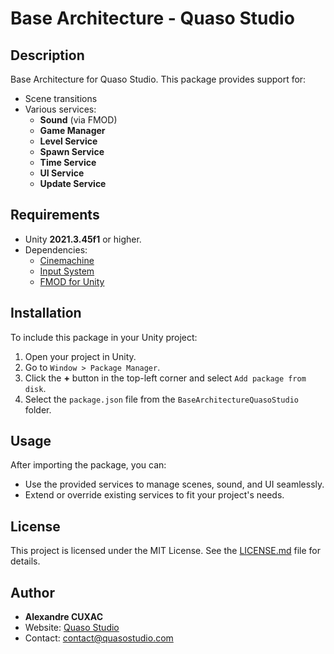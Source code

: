 # Base Architecture - Quaso Studio

## Description
Base Architecture for Quaso Studio. This package provides support for:
- Scene transitions
- Various services:
  - **Sound** (via FMOD)
  - **Game Manager**
  - **Level Service**
  - **Spawn Service**
  - **Time Service**
  - **UI Service**
  - **Update Service**

## Requirements
- Unity **2021.3.45f1** or higher.
- Dependencies:
  - [Cinemachine](https://docs.unity3d.com/Packages/com.unity.cinemachine@latest)
  - [Input System](https://docs.unity3d.com/Packages/com.unity.inputsystem@latest)
  - [FMOD for Unity](https://assetstore.unity.com/packages/tools/audio/fmod-for-unity-161631)

## Installation
To include this package in your Unity project:
1. Open your project in Unity.
2. Go to `Window > Package Manager`.
3. Click the **+** button in the top-left corner and select `Add package from disk`.
4. Select the `package.json` file from the `BaseArchitectureQuasoStudio` folder.

## Usage
After importing the package, you can:
- Use the provided services to manage scenes, sound, and UI seamlessly.
- Extend or override existing services to fit your project's needs.

## License
This project is licensed under the MIT License. See the [LICENSE.md](./LICENSE.md) file for details.

## Author
- **Alexandre CUXAC**
- Website: [Quaso Studio](https://www.quasostudio.com)
- Contact: [contact@quasostudio.com](mailto:contact@quasostudio.com)
